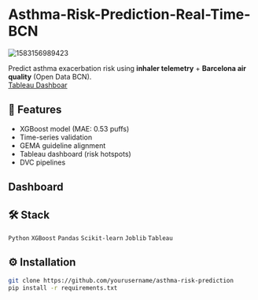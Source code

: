 # Asthma-Risk-Prediction-Real-Time-BCN

![1583156989423](https://github.com/user-attachments/assets/84b0b4a9-d628-461c-b24b-1f3bea329b40)

Predict asthma exacerbation risk using **inhaler telemetry** + **Barcelona air quality** (Open Data BCN).  
[Tableau Dashboar](https://public.tableau.com/app/profile/ivan.seldas/viz/Asthma-Risk-Prediction-Real-Time-BCN-dashboard/Dashboard)

## 🚀 Features  
- XGBoost model (MAE: 0.53 puffs)  
- Time-series validation  
- GEMA guideline alignment  
- Tableau dashboard (risk hotspots)  
- DVC pipelines

## Dashboard


## 🛠️ Stack  
`Python` `XGBoost` `Pandas` `Scikit-learn` `Joblib` `Tableau`  

## ⚙️ Installation  
```bash  
git clone https://github.com/yourusername/asthma-risk-prediction  
pip install -r requirements.txt  
